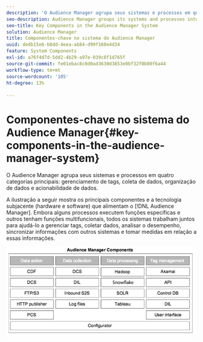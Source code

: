 ```yaml
---
description: 'O Audience Manager agrupa seus sistemas e processos em quatro categorias principais: gerenciamento de tags, coleta de dados, organização de dados e capacidade de ação de dados.'
seo-description: Audience Manager groups its systems and processes into four main categories  tag management, data collection, data organization, and data actionability.
seo-title: Key Components in the Audience Manager System
solution: Audience Manager
title: Componentes-chave no sistema do Audience Manager
uuid: dedb15e6-b8dd-4eea-ab84-d99f160e4d34
feature: System Components
exl-id: a76f4d7d-5dd2-4b29-a97e-039c8f1d765f
source-git-commit: fe01ebac8c0d0ad3630d3853e0bf32f0b00f6a44
workflow-type: tm+mt
source-wordcount: '105'
ht-degree: 13%

---
```


# Componentes-chave no sistema do Audience Manager{#key-components-in-the-audience-manager-system}

O Audience Manager agrupa seus sistemas e processos em quatro categorias principais: gerenciamento de tags, coleta de dados, organização de dados e acionabilidade de dados.

<!-- 

c_compstack.xml

 -->

A ilustração a seguir mostra os principais componentes e a tecnologia subjacente (hardware e software) que alimentam o [!DNL Audience Manager]. Embora alguns processos executem funções específicas e outros tenham funções multifuncionais, todos os sistemas trabalham juntos para ajudá-lo a gerenciar tags, coletar dados, analisar o desempenho, sincronizar informações com outros sistemas e tomar medidas em relação a essas informações.

![](assets/components.png)
